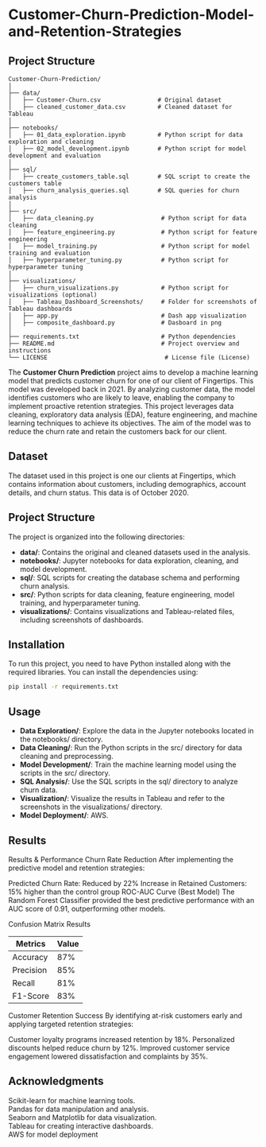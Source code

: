 # Customer-Churn-Prediction-Model-and-Retention-Strategies

## Project Structure
```
Customer-Churn-Prediction/
│
├── data/
│   ├── Customer-Churn.csv                # Original dataset
│   ├── cleaned_customer_data.csv         # Cleaned dataset for Tableau
│
├── notebooks/
│   ├── 01_data_exploration.ipynb         # Python script for data exploration and cleaning
│   ├── 02_model_development.ipynb        # Python script for model development and evaluation
│
├── sql/
│   ├── create_customers_table.sql        # SQL script to create the customers table
│   ├── churn_analysis_queries.sql        # SQL queries for churn analysis
│
├── src/
│   ├── data_cleaning.py                   # Python script for data cleaning
│   ├── feature_engineering.py             # Python script for feature engineering
│   ├── model_training.py                  # Python script for model training and evaluation
│   ├── hyperparameter_tuning.py           # Python script for hyperparameter tuning
│
├── visualizations/
│   ├── churn_visualizations.py            # Python script for visualizations (optional)
│   ├── Tableau_Dashboard_Screenshots/     # Folder for screenshots of Tableau dashboards
│   ├── app.py                             # Dash app visualization
│   ├── composite_dashboard.py             # Dasboard in png
│
├── requirements.txt                       # Python dependencies
├── README.md                              # Project overview and instructions
└── LICENSE                                 # License file (License)
```


The **Customer Churn Prediction** project aims to develop a machine learning model that predicts customer churn for one of our client of Fingertips. This model was developed back in 2021. By analyzing customer data, the model identifies customers who are likely to leave, enabling the company to implement proactive retention strategies.
This project leverages data cleaning, exploratory data analysis (EDA), feature engineering, and machine learning techniques to achieve its objectives. The aim of the model was to reduce the churn rate and retain the customers back for our client.

## Dataset
The dataset used in this project is one our clients at Fingertips, which contains information about customers, including demographics, account details, and churn status. This data is of October 2020.

## Project Structure
The project is organized into the following directories:

- **data/**: Contains the original and cleaned datasets used in the analysis.
- **notebooks/**: Jupyter notebooks for data exploration, cleaning, and model development.
- **sql/**: SQL scripts for creating the database schema and performing churn analysis.
- **src/**: Python scripts for data cleaning, feature engineering, model training, and hyperparameter tuning.
- **visualizations/**: Contains visualizations and Tableau-related files, including screenshots of dashboards.

## Installation
To run this project, you need to have Python installed along with the required libraries. You can install the dependencies using:
```bash
pip install -r requirements.txt
```

## Usage
- **Data Exploration/**: Explore the data in the Jupyter notebooks located in the notebooks/ directory.
- **Data Cleaning/**: Run the Python scripts in the src/ directory for data cleaning and preprocessing.
- **Model Development/**: Train the machine learning model using the scripts in the src/ directory.
- **SQL Analysis/**: Use the SQL scripts in the sql/ directory to analyze churn data.
- **Visualization/**: Visualize the results in Tableau and refer to the screenshots in the visualizations/ directory.
- **Model Deployment/**: AWS.

## Results
Results & Performance
Churn Rate Reduction
After implementing the predictive model and retention strategies:

Predicted Churn Rate: Reduced by 22%
Increase in Retained Customers: 15% higher than the control group
ROC-AUC Curve (Best Model)
The Random Forest Classifier provided the best predictive performance with an AUC score of 0.91, outperforming other models.

Confusion Matrix Results

|  Metrics  |    Value   |
| ----------| ---------- |
| Accuracy  |    87%     |
| Precision |    85%     |
|  Recall   |    81%     |
| F1-Score  |    83%     |

Customer Retention Success
By identifying at-risk customers early and applying targeted retention strategies:

Customer loyalty programs increased retention by 18%.
Personalized discounts helped reduce churn by 12%.
Improved customer service engagement lowered dissatisfaction and complaints by 35%.


## Acknowledgments
Scikit-learn for machine learning tools.<br />
Pandas for data manipulation and analysis.<br />
Seaborn and Matplotlib for data visualization.<br />
Tableau for creating interactive dashboards.<br />
AWS for model deployment
